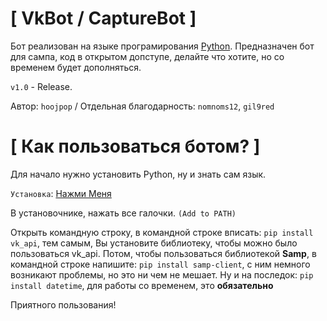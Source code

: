 #  [ VkBot / CaptureBot ]

Бот реализован на языке програмирования [Python](https://www.python.org/). Предназначен бот для сампа, код в открытом допступе, делайте что хотите, но со временем будет дополняться.

`v1.0` - Release. 

Автор: `hoojpop` /
Отдельная благодарность: `nomnoms12`, `gil9red`

# [ Как пользоваться ботом? ]

Для начало нужно установить Python, ну и знать сам язык.

`Установка`: [Нажми Меня](https://www.python.org/ftp/python/3.7.3/python-3.7.3.exe)

В установочнике, нажать все галочки. `(Add to PATH)`


Открыть командную строку, в командной строке вписать: `pip install vk_api`, тем самым, Вы установите библиотеку, чтобы можно было пользоваться vk_api.
Потом, чтобы пользоваться библиотекой **Samp**, в командной строке напишите: `pip install samp-client`, с ним немного возникают проблемы, но это ни чем не мешает.
Ну и на последок: `pip install datetime`, для работы со временем, это **обязательно**




Приятного пользования!
